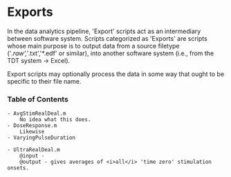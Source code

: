 Exports
======================

In the data analytics pipeline, 'Export' scripts act as an intermediary between software system.  Scripts categorized as 'Exports' are scripts whose main purpose is to output data from a source filetype ('*.raw','*.txt','*.edf' or similar), into another software system (i.e., from the TDT system -> Excel).  

Export scripts may optionally process the data in some way that ought to be specific to their file name.

### Table of Contents
	- AvgStimRealDeal.m
		No idea what this does.
	- DoseResponse.m
		Likewise
	- VaryingPulseDuration

	- UltraRealDeal.m
		@input - 
		@output - gives averages of <i>all</i> 'time zero' stimulation onsets.
